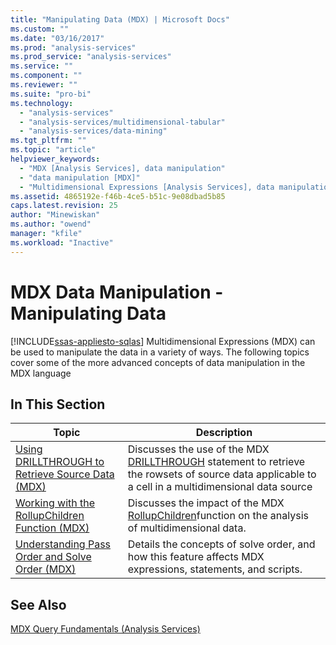```yaml
---
title: "Manipulating Data (MDX) | Microsoft Docs"
ms.custom: ""
ms.date: "03/16/2017"
ms.prod: "analysis-services"
ms.prod_service: "analysis-services"
ms.service: ""
ms.component: ""
ms.reviewer: ""
ms.suite: "pro-bi"
ms.technology: 
  - "analysis-services"
  - "analysis-services/multidimensional-tabular"
  - "analysis-services/data-mining"
ms.tgt_pltfrm: ""
ms.topic: "article"
helpviewer_keywords: 
  - "MDX [Analysis Services], data manipulation"
  - "data manipulation [MDX]"
  - "Multidimensional Expressions [Analysis Services], data manipulation"
ms.assetid: 4865192e-f46b-4ce5-b51c-9e08dbad5b85
caps.latest.revision: 25
author: "Minewiskan"
ms.author: "owend"
manager: "kfile"
ms.workload: "Inactive"
---
```

# MDX Data Manipulation - Manipulating Data
[!INCLUDE[ssas-appliesto-sqlas](../../../includes/ssas-appliesto-sqlas.md)]
  Multidimensional Expressions (MDX) can be used to manipulate the data in a variety of ways. The following topics cover some of the more advanced concepts of data manipulation in the MDX language  
  
## In This Section  
  
|Topic|Description|  
|-----------|-----------------|  
|[Using DRILLTHROUGH to Retrieve Source Data &#40;MDX&#41;](../../../analysis-services/multidimensional-models/mdx/mdx-data-manipulation-retrieve-source-data-using-drillthrough.md)|Discusses the use of the MDX [DRILLTHROUGH](../../../mdx/mdx-data-manipulation-drillthrough.md) statement to retrieve the rowsets of source data applicable to a cell in a multidimensional data source|  
|[Working with the RollupChildren Function &#40;MDX&#41;](../../../analysis-services/multidimensional-models/mdx/mdx-data-manipulation-rollupchildren-function.md)|Discusses the impact of the MDX [RollupChildren](../../../mdx/rollupchildren-mdx.md)function on the analysis of multidimensional data.|  
|[Understanding Pass Order and Solve Order &#40;MDX&#41;](../../../analysis-services/multidimensional-models/mdx/mdx-data-manipulation-understanding-pass-order-and-solve-order.md)|Details the concepts of solve order, and how this feature affects MDX expressions, statements, and scripts.|  
  
## See Also  
 [MDX Query Fundamentals &#40;Analysis Services&#41;](../../../analysis-services/multidimensional-models/mdx/mdx-query-fundamentals-analysis-services.md)  
  
  
